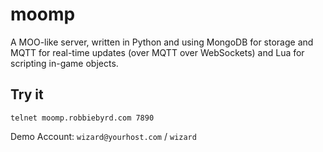 # moomp

A MOO-like server, written in Python and using MongoDB for storage and MQTT for real-time updates (over MQTT over
WebSockets) and Lua for scripting in-game objects.

## Try it

`telnet moomp.robbiebyrd.com 7890`

Demo Account: `wizard@yourhost.com` / `wizard`
